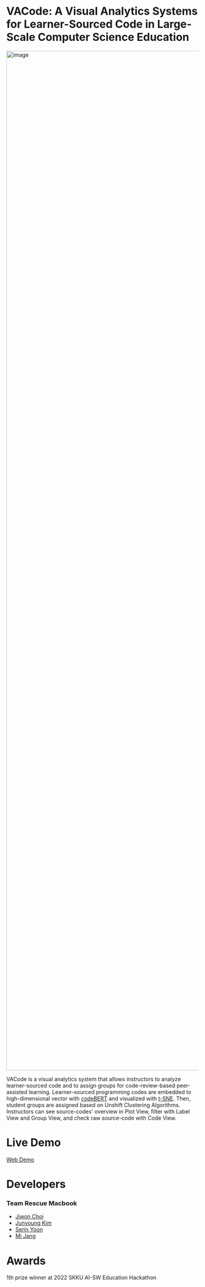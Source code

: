 # VACode: A Visual Analytics Systems for Learner-Sourced Code in Large-Scale Computer Science Education

<img width="2672" alt="image" src="https://user-images.githubusercontent.com/2310571/192256913-e9071ab9-ca51-443b-b0e6-c4a9580a2634.png">


VACode is a visual analytics system that allows instructors to analyze learner-sourced code and to assign groups for code-review-based peer-assisted learning. Learner-sourced programming codes are embedded to high-dimensional vector with [codeBERT](https://github.com/microsoft/CodeBERT) and visualized with [t-SNE](https://www.jmlr.org/papers/volume9/vandermaaten08a/vandermaaten08a.pdf?fbcl). Then, student groups are assigned based on Unshift Clustering Algorithms. Instructors can see source-codes' overview in Plot View, filter with Label View and Group View, and check raw source-code with Code View.


# Live Demo
[Web Demo](https://2022-rescure-macbook.github.io/VACode)

# Developers

### Team Rescue Macbook
- [Jiwon Choi](https://git.jasonchoi.dev)
- [Junyoung Kim](https://github.com/junieberry)
- [Serin Yoon](https://github.com/serin-yoon)
- [Mi Jang](https://github.com/jangmii)

# Awards

1th prize winner at 2022 SKKU AI-SW Education Hackathon
